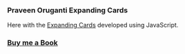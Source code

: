 ### Praveen Oruganti Expanding Cards

Here with the [Expanding Cards](https://praveenoruganti.github.io/praveenoruganti-vanilla-js/0_Projects/praveenoruganti-expanding-cards) developed using JavaScript.

### [Buy me a Book](https://bit.ly/388sUbE)


